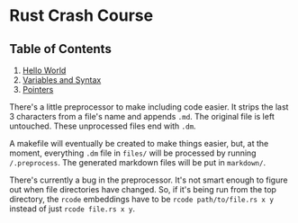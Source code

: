 Rust Crash Course
============

## Table of Contents
1. [Hello World](markdown/01.md)
2. [Variables and Syntax](markdown/02.md)
3. [Pointers](markdown/03.md)

There's a little preprocessor to make including code easier. It strips the last
3 characters from a file's name and appends `.md`. The original file is left
untouched. These unprocessed files end with `.dm`.

A makefile will eventually be created to make things easier, but, at the moment, everything `.dm` file in `files/` will be processed by running `/.preprocess`. The generated markdown files will be put in `markdown/`.

There's currently a bug in the preprocessor. It's not smart enough to figure
out when file directories have changed. So, if it's being run from the top
directory, the `rcode` embeddings have to be `rcode path/to/file.rs x y` instead
 of just `rcode file.rs x y`.
